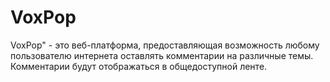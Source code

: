 # VoxPop
VoxPop" - это веб-платформа, предоставляющая возможность любому пользователю интернета оставлять комментарии на различные темы. Комментарии будут отображаться в общедоступной ленте.
